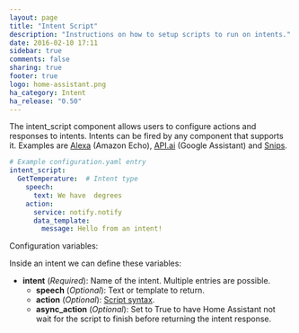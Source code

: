 ```yaml
---
layout: page
title: "Intent Script"
description: "Instructions on how to setup scripts to run on intents."
date: 2016-02-10 17:11
sidebar: true
comments: false
sharing: true
footer: true
logo: home-assistant.png
ha_category: Intent
ha_release: "0.50"
---
```


The intent_script component allows users to configure actions and responses to intents. Intents can be fired by any component that supports it. Examples are [Alexa](/components/alexa/) (Amazon Echo), [API.ai](/components/dialogflow/) (Google Assistant) and [Snips](/components/snips/).

```yaml
# Example configuration.yaml entry
intent_script:
  GetTemperature:  # Intent type
    speech:
      text: We have  degrees
    action:
      service: notify.notify
      data_template:
        message: Hello from an intent!
```
Configuration variables:

Inside an intent we can define these variables:

- **intent** (*Required*): Name of the intent. Multiple entries are possible.
  - **speech** (*Optional*): Text or template to return.
  - **action** (*Optional*): [Script syntax](/docs/scripts/).
  - **async_action** (*Optional*): Set to True to have Home Assistant not wait for the script to finish before returning the intent response.

